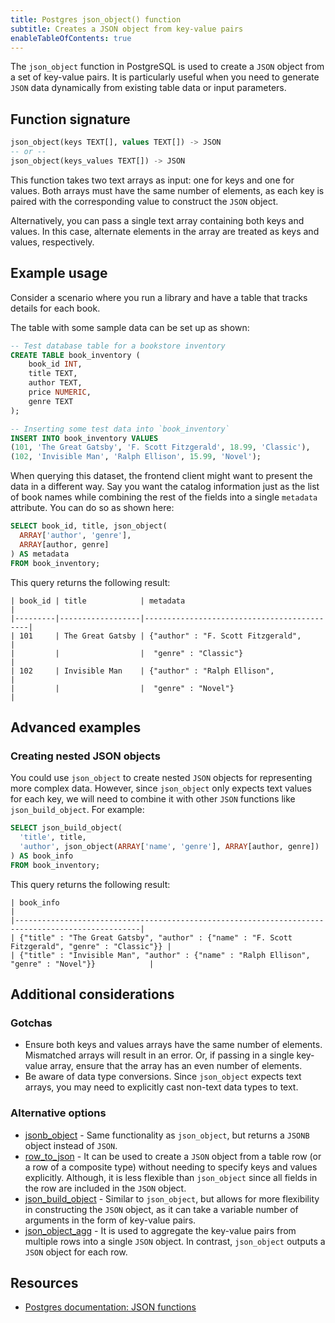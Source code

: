 ```yaml
---
title: Postgres json_object() function
subtitle: Creates a JSON object from key-value pairs
enableTableOfContents: true
---
```


The `json_object` function in PostgreSQL is used to create a `JSON` object from a set of key-value pairs. It is particularly useful when you need to generate `JSON` data dynamically from existing table data or input parameters.

<CTA />

## Function signature

```sql
json_object(keys TEXT[], values TEXT[]) -> JSON
-- or --
json_object(keys_values TEXT[]) -> JSON
```

This function takes two text arrays as input: one for keys and one for values. Both arrays must have the same number of elements, as each key is paired with the corresponding value to construct the `JSON` object. 

Alternatively, you can pass a single text array containing both keys and values. In this case, alternate elements in the array are treated as keys and values, respectively. 

## Example usage

Consider a scenario where you run a library and have a table that tracks details for each book. 

The table with some sample data can be set up as shown:

```sql
-- Test database table for a bookstore inventory
CREATE TABLE book_inventory (
    book_id INT,
    title TEXT,
    author TEXT,
    price NUMERIC,
    genre TEXT
);

-- Inserting some test data into `book_inventory`
INSERT INTO book_inventory VALUES
(101, 'The Great Gatsby', 'F. Scott Fitzgerald', 18.99, 'Classic'),
(102, 'Invisible Man', 'Ralph Ellison', 15.99, 'Novel');
```

When querying this dataset, the frontend client might want to present the data in a different way. Say you want the catalog information just as the list of book names while combining the rest of the fields into a single `metadata` attribute. You can do so as shown here:

```sql
SELECT book_id, title, json_object(
  ARRAY['author', 'genre'], 
  ARRAY[author, genre]
) AS metadata
FROM book_inventory;
```

This query returns the following result:

```text
| book_id | title            | metadata                                   |
|---------|------------------|--------------------------------------------|
| 101     | The Great Gatsby | {"author" : "F. Scott Fitzgerald",         |
|         |                  |  "genre" : "Classic"}                      |
| 102     | Invisible Man    | {"author" : "Ralph Ellison",               |
|         |                  |  "genre" : "Novel"}                        |
```

## Advanced examples

### Creating nested JSON objects

You could use `json_object` to create nested `JSON` objects for representing more complex data. However, since `json_object` only expects text values for each key, we will need to combine it with other `JSON` functions like `json_build_object`. For example:

```sql
SELECT json_build_object(
  'title', title,
  'author', json_object(ARRAY['name', 'genre'], ARRAY[author, genre])
) AS book_info
FROM book_inventory;
```

This query returns the following result:

```text
| book_info                                                                                        |
|--------------------------------------------------------------------------------------------------|
| {"title" : "The Great Gatsby", "author" : {"name" : "F. Scott Fitzgerald", "genre" : "Classic"}} |
| {"title" : "Invisible Man", "author" : {"name" : "Ralph Ellison", "genre" : "Novel"}}            |
```

## Additional considerations

### Gotchas

- Ensure both keys and values arrays have the same number of elements. Mismatched arrays will result in an error. Or, if passing in a single key-value array, ensure that the array has an even number of elements. 
- Be aware of data type conversions. Since `json_object` expects text arrays, you may need to explicitly cast non-text data types to text. 

### Alternative options

- [jsonb_object](/docs/functions/jsonb_object) - Same functionality as `json_object`, but returns a `JSONB` object instead of `JSON`. 
- [row_to_json](/docs/functions/row_to_json) - It can be used to create a `JSON` object from a table row (or a row of a  composite type) without needing to specify keys and values explicitly. Although, it is less flexible than `json_object` since all fields in the row are included in the `JSON` object. 
- [json_build_object](/docs/functions/json_build_object) - Similar to `json_object`, but allows for more flexibility in constructing the `JSON` object, as it can take a variable number of arguments in the form of key-value pairs. 
- [json_object_agg](/docs/functions/json_object_agg) - It is used to aggregate the key-value pairs from multiple rows into a single `JSON` object. In contrast, `json_object` outputs a `JSON` object for each row. 

## Resources

- [Postgres documentation: JSON functions](https://www.postgresql.org/docs/current/functions-json.html)